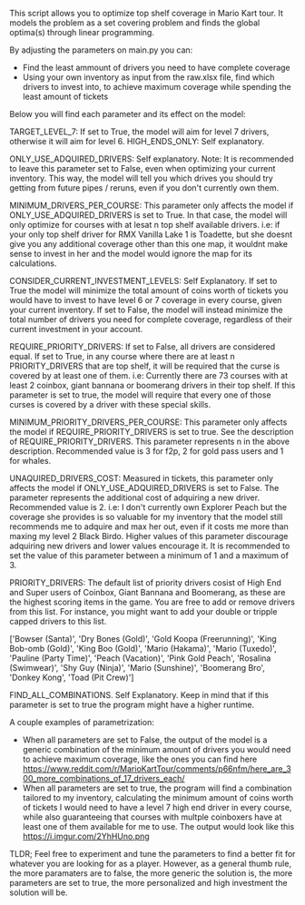 This script allows you to optimize top shelf coverage in Mario Kart tour. It models the problem as a set covering problem and finds the global optima(s) through linear programming.

By adjusting the parameters on main.py you can:

* Find the least ammount of drivers you need to have complete coverage 
* Using your own inventory as input from the raw.xlsx file, find which drivers to invest into, to achieve maximum coverage while spending the least amount of tickets

Below you will find each parameter and its effect on the model:

TARGET_LEVEL_7: If set to True, the model will aim for level 7 drivers, otherwise it will aim for level 6.
HIGH_ENDS_ONLY: Self explanatory.

ONLY_USE_ADQUIRED_DRIVERS: Self explanatory. Note: It is recommended to leave this parameter set to False, even when optimizing your current inventory. This way, the model will tell you which drives you should try getting from future pipes / reruns, even if you don't currently own them.

MINIMUM_DRIVERS_PER_COURSE: This parameter only affects the model if ONLY_USE_ADQUIRED_DRIVERS is set to True. In that case, the model will only optimize for courses with at lesat n top shelf available drivers. i.e: if your only top shelf driver for RMX Vanilla Lake 1 is Toadette, but she doesnt give you any additional coverage other than this one map, it wouldnt make sense to invest in her and the model would ignore the map for its calculations. 

CONSIDER_CURRENT_INVESTMENT_LEVELS: Self Explanatory. If set to True the model will minimize the total amount of coins worth of tickets you would have to invest to have level 6 or 7 coverage in every course, given your current inventory. If set to False, the model will instead minimize the total number of drivers you need for complete coverage, regardless of their current investment in your account. 

REQUIRE_PRIORITY_DRIVERS: If set to False, all drivers are considered equal. If set to True, in any course where there are at least n PRIORITY_DRIVERS that are top shelf, it will be required that the curse is covered by at least one of them. i.e: Currently there are 73 courses with at least 2 coinbox, giant bannana or boomerang drivers in their top shelf. If this parameter is set to true, the model will require that every one of those curses is covered by a driver with these special skills.

MINIMUM_PRIORITY_DRIVERS_PER_COURSE: This parameter only affects the model if REQUIRE_PRIORITY_DRIVERS is set to true. See the description of REQUIRE_PRIORITY_DRIVERS. This parameter represents n in the above description. Recommended value is 3 for f2p, 2 for gold pass users and 1 for whales.  

UNAQUIRED_DRIVERS_COST: Measured in tickets, this parameter only affects the model if ONLY_USE_ADQUIRED_DRIVERS is set to False. The parameter represents the additional cost of adquiring a new driver. Recommended value is 2. i.e: I don't currently own Explorer Peach but the coverage she provides is so valuable for my inventory that the model still recommends me to adquire and max her out, even if it costs me more than maxing my level 2 Black Birdo. Higher values of this parameter discourage adquiring new drivers and lower values encourage it. It is recommended to set the value of this parameter between a minimum of 1 and a maximum of 3.

PRIORITY_DRIVERS: The default list of priority drivers cosist of High End and Super users of Coinbox, Giant Bannana and Boomerang, as these are the highest scoring items in the game. You are free to add or remove drivers from this list. For instance, you might want to add your double or tripple capped drivers to this list. 

['Bowser (Santa)', 'Dry Bones (Gold)', 
'Gold Koopa (Freerunning)', 'King Bob-omb (Gold)', 'King Boo (Gold)',
'Mario (Hakama)', 'Mario (Tuxedo)', 'Pauline (Party Time)',
'Peach (Vacation)', 'Pink Gold Peach', 'Rosalina (Swimwear)',
'Shy Guy (Ninja)', 'Mario (Sunshine)', 
'Boomerang Bro', 'Donkey Kong', 'Toad (Pit Crew)']

FIND_ALL_COMBINATIONS. Self Explanatory. Keep in mind that if this parameter is set to true the program might have a higher runtime.

A couple examples of parametrization:
* When all parameters are set to False, the output of the model is a generic combination of the minimum amount of drivers you would need to achieve maximum coverage, like the ones you can find here https://www.reddit.com/r/MarioKartTour/comments/p66nfm/here_are_300_more_combinations_of_17_drivers_each/ 
* When all parameters are set to true, the program will find a combination tailored to my inventory, calculating the minimum amount of coins worth of tickets I would need to have a level 7 high end driver in every course, while also guaranteeing that courses with multple coinboxers have at least one of them available for me to use. The output would look like this https://i.imgur.com/2YhHUno.png

TLDR; Feel free to experiment and tune the parameters to find a better fit for whatever you are looking for as a player. However, as a general thumb rule, the more paramaters are to false, the more generic the solution is, the more parameters are set to true, the more personalized and high investment the solution will be.
